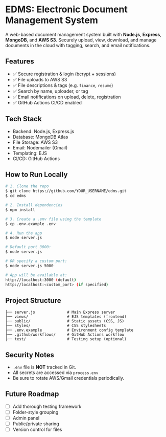 # EDMS: Electronic Document Management System

A web-based document management system built with **Node.js**, **Express**, **MongoDB**, and **AWS S3**. Securely upload, view, download, and manage documents in the cloud with tagging, search, and email notifications.

## Features

- ✅ Secure registration & login (bcrypt + sessions)
- ✅ File uploads to AWS S3
- ✅ File descriptions & tags (e.g. `finance`, `resume`)
- ✅ Search by name, uploader, or tag
- ✅ Email notifications on upload, delete, registration
- ✅ GitHub Actions CI/CD enabled

## Tech Stack

- Backend: Node.js, Express.js
- Database: MongoDB Atlas
- File Storage: AWS S3
- Email: Nodemailer (Gmail)
- Templating: EJS
- CI/CD: GitHub Actions

## How to Run Locally

```bash
# 1. Clone the repo
$ git clone https://github.com/YOUR_USERNAME/edms.git
$ cd edms

# 2. Install dependencies
$ npm install

# 3. Create a .env file using the template
$ cp .env.example .env

# 4. Run the app
$ node server.js

# Default port 3000:
$ node server.js

# OR specify a custom port:
$ node server.js 5000

# App will be available at:
http://localhost:3000 (default)
http://localhost:<custom_port> (if specified)
```

## Project Structure

```
├── server.js              # Main Express server
├── views/                 # EJS templates (frontend)
├── public/                # Static assets (CSS, JS)
├── styles/                # CSS stylesheets
├── .env.example           # Environment config template
├── .github/workflows/     # GitHub Actions workflow
├── test/                  # Testing setup (optional)
```

## Security Notes

- `.env` file is **NOT** tracked in Git.
- All secrets are accessed via `process.env`
- Be sure to rotate AWS/Gmail credentials periodically.

## Future Roadmap

- [ ] Add thorough testing framework
- [ ] Folder-style grouping
- [ ] Admin panel
- [ ] Public/private sharing
- [ ] Version control for files
